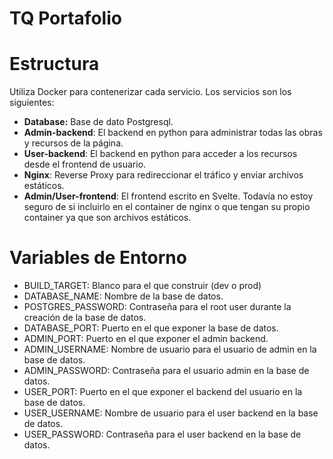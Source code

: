 # TQ Portafolio

# Estructura

Utiliza Docker para contenerizar cada servicio. 
Los servicios son los siguientes:

- **Database:** Base de dato Postgresql.
- **Admin-backend**: El backend en python para administrar todas las obras y recursos de la página.
- **User-backend**: El backend en python para acceder a los recursos desde el frontend de usuario.
- **Nginx**: Reverse Proxy para redireccionar el tráfico y enviar archivos estáticos.
- **Admin/User-frontend**: El frontend escrito en Svelte. 
Todavía no estoy seguro de si incluirlo en el container de 
nginx o que tengan su propio container ya que son archivos estáticos.

# Variables de Entorno

- BUILD_TARGET: Blanco para el que construir (dev o prod)
- DATABASE_NAME: Nombre de la base de datos.
- POSTGRES_PASSWORD: Contraseña para el root user durante la creación de la base de datos.
- DATABASE_PORT: Puerto en el que exponer la base de datos.
- ADMIN_PORT: Puerto en el que exponer el admin backend.
- ADMIN_USERNAME: Nombre de usuario para el usuario de admin en la base de datos.
- ADMIN_PASSWORD: Contraseña para el usuario admin en la base de datos.
- USER_PORT: Puerto en el que exponer el backend del usuario en la base de datos.
- USER_USERNAME: Nombre de usuario para el user backend en la base de datos.
- USER_PASSWORD: Contraseña para el user backend en la base de datos.
